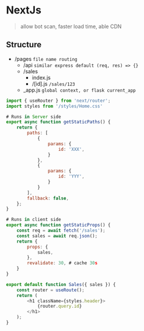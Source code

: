 # NextJs
> allow bot scan, faster load time, able CDN

## Structure
- /pages `file name routing`
    - /api `similar express default (req, res) => {}`
    - /sales
        - index.js
        - /[id].js `/sales/123`
    - _app.js `global context, or flask current_app`

```js
import { useRouter } from 'next/router';
import styles from '/styles/Home.css'

# Runs in Server side
export async function getStaticPaths() {
    return {
        paths: [
            {
                params: {
                    id: 'XXX',
                }
            },
            {
                params: {
                    id: 'YYY',
                }
            }
        ],
        fallback: false,
    };
}

# Runs in client side
export async function getStaticProps() {
    const req = await fetch('/sales');
    const sales = await req.json();
    return {
        props: {
            sales,
        },
        revalidate: 30, # cache 30s
    }
}

export default function Sales({ sales }) {
    const router = useRoute();
    return (
        <h1 className={styles.header}>
            {router.query.id}
        </h1>
    );
}

```